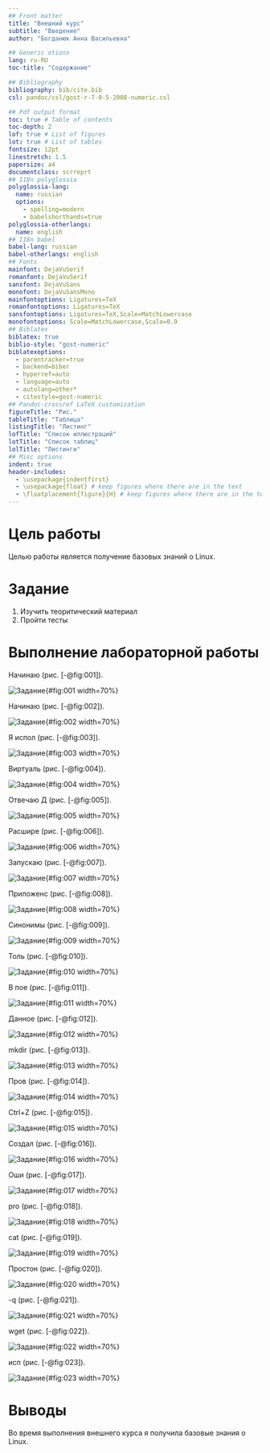 ```yaml
---
## Front matter
title: "Внешний курс"
subtitle: "Введение"
author: "Богданюк Анна Васильевна"

## Generic otions
lang: ru-RU
toc-title: "Содержание"

## Bibliography
bibliography: bib/cite.bib
csl: pandoc/csl/gost-r-7-0-5-2008-numeric.csl

## Pdf output format
toc: true # Table of contents
toc-depth: 2
lof: true # List of figures
lot: true # List of tables
fontsize: 12pt
linestretch: 1.5
papersize: a4
documentclass: scrreprt
## I18n polyglossia
polyglossia-lang:
  name: russian
  options:
	- spelling=modern
	- babelshorthands=true
polyglossia-otherlangs:
  name: english
## I18n babel
babel-lang: russian
babel-otherlangs: english
## Fonts
mainfont: DejaVuSerif
romanfont: DejaVuSerif
sansfont: DejaVuSans
monofont: DejaVuSansMono
mainfontoptions: Ligatures=TeX
romanfontoptions: Ligatures=TeX
sansfontoptions: Ligatures=TeX,Scale=MatchLowercase
monofontoptions: Scale=MatchLowercase,Scale=0.9
## Biblatex
biblatex: true
biblio-style: "gost-numeric"
biblatexoptions:
  - parentracker=true
  - backend=biber
  - hyperref=auto
  - language=auto
  - autolang=other*
  - citestyle=gost-numeric
## Pandoc-crossref LaTeX customization
figureTitle: "Рис."
tableTitle: "Таблица"
listingTitle: "Листинг"
lofTitle: "Список иллюстраций"
lotTitle: "Список таблиц"
lolTitle: "Листинги"
## Misc options
indent: true
header-includes:
  - \usepackage{indentfirst}
  - \usepackage{float} # keep figures where there are in the text
  - \floatplacement{figure}{H} # keep figures where there are in the text
---
```


# Цель работы

Целью работы является получение базовых знаний о Linux.

# Задание

1. Изучить теоритический материал
2. Пройти тесты

# Выполнение лабораторной работы

Начинаю (рис. [-@fig:001]).

![Задание](image/1.png){#fig:001 width=70%}

Начинаю  (рис. [-@fig:002]).

![Задание](image/2.png){#fig:002 width=70%}

Я испол (рис. [-@fig:003]).

![Задание](image/3.png){#fig:003 width=70%}

Виртуаль (рис. [-@fig:004]).

![Задание](image/4.png){#fig:004 width=70%}

Отвечаю Д (рис. [-@fig:005]).

![Задание](image/5.png){#fig:005 width=70%}

Расшире (рис. [-@fig:006]).

![Задание](image/6.png){#fig:006 width=70%}

Запускаю (рис. [-@fig:007]).

![Задание](image/7.png){#fig:007 width=70%}

Приложенс (рис. [-@fig:008]).

![Задание](image/8.png){#fig:008 width=70%}

Синонимы  (рис. [-@fig:009]).

![Задание](image/9.png){#fig:009 width=70%}

Толь (рис. [-@fig:010]).

![Задание](image/10.png){#fig:010 width=70%}

В пое (рис. [-@fig:011]).

![Задание](image/11.png){#fig:011 width=70%}

Данное  (рис. [-@fig:012]).

![Задание](image/12.png){#fig:012 width=70%}

mkdir (рис. [-@fig:013]).

![Задание](image/13.png){#fig:013 width=70%}

Пров (рис. [-@fig:014]).

![Задание](image/14.png){#fig:014 width=70%}

Ctrl+Z (рис. [-@fig:015]).

![Задание](image/15.png){#fig:015 width=70%}

Создал (рис. [-@fig:016]).

![Задание](image/16.png){#fig:016 width=70%}

Оши (рис. [-@fig:017]).

![Задание](image/17.png){#fig:017 width=70%}

pro (рис. [-@fig:018]).

![Задание](image/18.png){#fig:018 width=70%}

cat  (рис. [-@fig:019]).

![Задание](image/19.png){#fig:019 width=70%}

Простон (рис. [-@fig:020]).

![Задание](image/20.png){#fig:020 width=70%}

-q  (рис. [-@fig:021]).

![Задание](image/21.png){#fig:021 width=70%}

wget  (рис. [-@fig:022]).

![Задание](image/22.png){#fig:022 width=70%}

 исп (рис. [-@fig:023]).

![Задание](image/23.png){#fig:023 width=70%}

# Выводы

Во время выполнения внешнего курса я получила базовые знания о Linux.

<!-- # Список литературы{.unnumbered}

::: {#refs}
::: -->